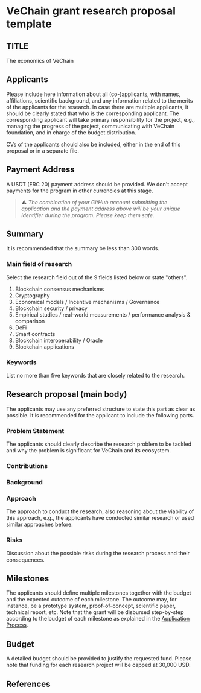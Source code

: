 # VeChain grant research proposal template

## TITLE
   The economics of VeChain

## Applicants

Please include here information about all (co-)applicants, with names, affiliations, scientific background, and any information related to the merits of the applicants for the research. In case there are multiple applicants, it should be clearly stated that who is the corresponding applicant. The corresponding applicant will take primary responsibility for the project, e.g., managing the progress of the project, communicating with VeChain foundation, and in charge of the budget distribution.

CVs of the applicants should also be included, either in the end of this proposal or in a separate file.

## Payment Address
A USDT (ERC 20) payment address should be provided. We don't accept payments for the program in other currencies at this stage. 

> ⚠️ *The combination of your GitHub account submitting the application and the payment address above will be your unique identifier during the program. Please keep them safe.*

## Summary

It is recommended that the summary be less than 300 words.

### Main field of research

Select the research field out of the 9 fields listed below or state &quot;others&quot;.

1. Blockchain consensus mechanisms
2. Cryptography
3. Economical models / Incentive mechanisms / Governance
4. Blockchain security / privacy
5. Empirical studies / real-world measurements / performance analysis &amp; comparison
6. DeFi
7. Smart contracts
8. Blockchain interoperability / Oracle
9. Blockchain applications

### Keywords

List no more than five keywords that are closely related to the research.

## Research proposal (main body)

The applicants may use any preferred structure to state this part as clear as possible. It is recommended for the applicant to include the following parts.

### Problem Statement

The applicants should clearly describe the research problem to be tackled and why the problem is significant for VeChain and its ecosystem.

### Contributions

### Background

### Approach

The approach to conduct the research, also reasoning about the viability of this approach, e.g., the applicants have conducted similar research or used similar approaches before.

### Risks

Discussion about the possible risks during the research process and their consequences.

## Milestones

The applicants should define multiple milestones together with the budget and the expected outcome of each milestone. The outcome may, for instance, be a prototype system, proof-of-concept, scientific paper, technical report, etc. Note that the grant will be disbursed step-by-step according to the budget of each milestone as explained in the [Application Process](https://github.com/vechain/grant-program#application-process).

## Budget

A detailed budget should be provided to justify the requested fund. Please note that funding for each research project will be capped at 30,000 USD. 

## References
